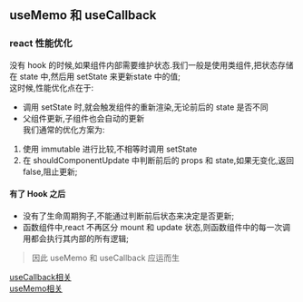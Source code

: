## useMemo 和 useCallback
### react 性能优化
没有 hook 的时候,如果组件内部需要维护状态.我们一般是使用类组件,把状态存储在 state 中,然后用 setState 来更新state 中的值;  
这时候,性能优化点在于:  
- 调用 setState 时,就会触发组件的重新渲染,无论前后的 state 是否不同  
- 父组件更新,子组件也会自动的更新  
我们通常的优化方案为:   
1. 使用 immutable 进行比较,不相等时调用 setState  
2. 在 shouldComponentUpdate 中判断前后的 props 和 state,如果无变化,返回 false,阻止更新;  

#### 有了 Hook 之后  

- 没有了生命周期狗子,不能通过判断前后状态来决定是否更新;  
- 函数组件中,react 不再区分 mount 和 update 状态,则函数组件中的每一次调用都会执行其内部的所有逻辑;  
> 因此 useMemo 和 useCallback 应运而生  


[useCallback相关](https://github.com/HJrookie/frontEnd-knowledge/blob/master/react/useCallback.md)  
[useMemo相关](https://github.com/HJrookie/frontEnd-knowledge/blob/master/react/useMemo.md)  
